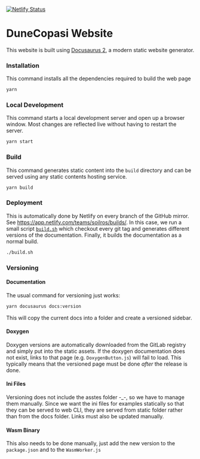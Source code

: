 [![Netlify Status](https://api.netlify.com/api/v1/badges/6fc6d371-87df-49b5-8e72-e1873fa5d54b/deploy-status)](https://app.netlify.com/sites/dune-copasi/deploys)

# DuneCopasi Website

This website is built using [Docusaurus 2](https://v2.docusaurus.io/), a modern static website generator.

### Installation

This command installs all the dependencies required to build the web page

```bash
yarn
```

### Local Development

This command starts a local development server and open up a browser window. Most changes are reflected live without having to restart the server.


```bash
yarn start
```

### Build

This command generates static content into the `build` directory and can be served using any static contents hosting service.

```bash
yarn build
```

### Deployment

This is automatically done by Netlify on every branch of the GitHub mirror. See
https://app.netlify.com/teams/soilros/builds/. In this case, we run a small script
[`build.sh`](build.sh) which checkout every git tag and generates different versions
of the documentation. Finally, it builds the documentation as a normal build.

```bash
./build.sh
```


### Versioning

#### Documentation
The usual command for versioning just works:

```bash
yarn docusaurus docs:version
```

This will copy the current docs into a folder and create a versioned sidebar.

#### Doxygen

Doxygen versions are automatically downloaded from the GitLab registry and simply put into the static assets.
If the doxygen documentation does not exist, links to that page (e.g. `DoxygenButton.js`) will fail to load.
This typically means that the versioned page must be done *after* the release is done.

#### Ini Files

Versioning does not include the asstes folder -_-, so we have to manage them manually.
Since we want the ini files for examples statically so that they can be served to web CLI, they are served
from static folder rather than from the docs folder. Links must also be updated manually.

#### Wasm Binary

This also needs to be done manually, just add the new version to the `package.json` and to the `WasmWorker.js`
